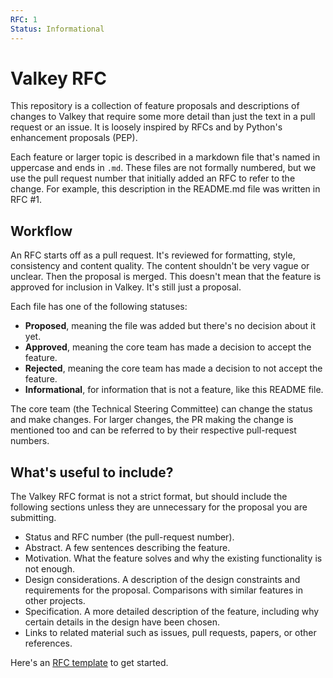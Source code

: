 ```yaml
---
RFC: 1
Status: Informational
---
```


Valkey RFC
==========

This repository is a collection of feature proposals and descriptions of changes to Valkey
that require some more detail than just the text in a pull request or an issue.
It is loosely inspired by RFCs and by Python's enhancement proposals (PEP).

Each feature or larger topic is described in a markdown file that's named in
uppercase and ends in `.md`. These files are not formally numbered, but we use
the pull request number that initially added an RFC to refer to the change. For example,
this description in the README.md file was written in RFC #1.

Workflow
--------

An RFC starts off as a pull request. It's reviewed for formatting, style,
consistency and content quality. The content shouldn't be very vague or unclear.
Then the proposal is merged. This doesn't mean that the feature is approved for
inclusion in Valkey. It's still just a proposal.

Each file has one of the following statuses:

* **Proposed**, meaning the file was added but there's no decision about it yet.
* **Approved**, meaning the core team has made a decision to accept the feature.
* **Rejected**, meaning the core team has made a decision to not accept the feature.
* **Informational**, for information that is not a feature, like this README file.

The core team (the Technical Steering Committee) can change the status and make
changes. For larger changes, the PR making the change is mentioned too and can
be referred to by their respective pull-request numbers.

What's useful to include?
-------------------------

The Valkey RFC format is not a strict format, but should include the following
sections unless they are unnecessary for the proposal you are submitting.

* Status and RFC number (the pull-request number).
* Abstract. A few sentences describing the feature.
* Motivation. What the feature solves and why the existing functionality is not
  enough.
* Design considerations. A description of the design constraints and
  requirements for the proposal. Comparisons with similar features in other
  projects.
* Specification. A more detailed description of the feature, including why
  certain details in the design have been chosen.
* Links to related material such as issues, pull requests, papers, or other references.

Here's an [RFC template](TEMPLATE.md) to get started.
